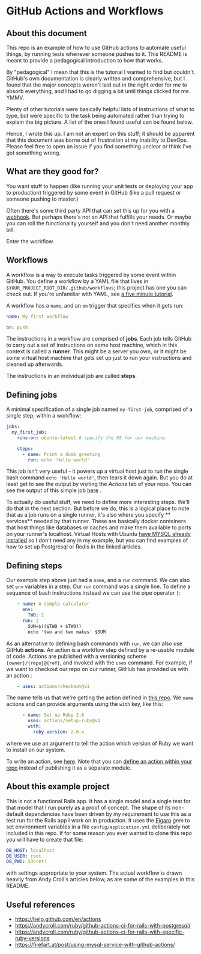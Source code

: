 # GitHub Actions and Workflows

## About this document
This repo is an example of how to use GitHub actions to automate useful things, by running tests whenever someone pushes to it.
This README is meant to provide a pedagogical introduction to how that works. 
 
By "pedagogical" I mean that this is the tutorial I wanted to find but couldn't. GitHub's own documentation is clearly written and 
comprehensive, but I found that the major concepts weren't laid out in the right order for me to absorb everything, 
and I had to go digging a bit until things clicked for me. YMMV. 
 
Plenty of other tutorials were basically helpful lists of instructions of what to type, but were specific to the task being automated 
rather than trying to explain the big picture. A list of the ones I found useful can be found below. 

Hence, I wrote this up. I am not an expert on this stuff; it should be apparent that this document was borne out of 
frustration at my inability to DevOps.
Please feel free to open an issue if you find something unclear or think I've got something wrong.

## What are they good for?
You want stuff to happen (like running your unit tests or deploying your app to production) 
triggered by some event in GitHub (like a pull request or someone pushing to master.)

Often there's some third party API that can set this up for you with a 
[webhook](https://developer.github.com/webhooks/). But perhaps there's not an API that fulfills your 
needs. Or maybe you can roll the functionality yourself and you don't need another monthly bill.

Enter the workflow.

## Workflows

A workflow is a way to execute tasks triggered by some event within GitHub. 
You define a workflow by a YAML file that lives in `$YOUR_PROJECT_ROOT_DIR/.github/workflows`; 
this project has one you can check out. If you're unfamiliar with YAML, see 
[a five minute tutorial](https://www.codeproject.com/Articles/1214409/Learn-YAML-in-five-minutes).

A workflow has a `name`, and an `on` trigger that specifies when it gets run:

```yaml
name: My first workflow

on: push
```

The instructions in a workflow are comprised of **jobs**. Each job tells GitHub 
to carry out a set of instructions on some host machine, which in this context is called a **runner**. 
This might be a server you own, or it might be some virtual host machine that gets set up just to run your 
instructions and cleaned up afterwards.

The instructions in an individual job are called **steps**.

## Defining jobs
A minimal specification of a single job named `my-first-job`, comprised of a single step, within a workflow: 
```yaml
jobs:
  my_first_job:
    runs-on: ubuntu-latest # specify the OS for our machine.

    steps:
      - name: Print a dumb greeting
        run: echo 'Hello world'
```

This job isn't very useful - it powers up a virtual host just to run the single bash command `echo 'Hello world'`, then
tears it down again. But you do at least get to see the output by visiting the *Actions* tab of your repo. You can see 
the output of this simple job
[here](https://github.com/robwold/rails-GH-actions-demo/commit/d48da7e75c74c92071edc2e41b599c69761d4dc9/checks?check_suite_id=390732045)
. 

To actually do useful stuff, we need to define more interesting steps. We'll do that in the next section. But before we 
do, this is a logical place to note that as a job runs on a single runner, it's also where you specify ** services** 
needed by that runner. These are basically docker containers that host things like databases or caches and make them 
available to ports on your runner's localhost. Virtual Hosts with Ubuntu 
[have MYSQL already installed](https://help.github.com/en/actions/automating-your-workflow-with-github-actions/software-installed-on-github-hosted-runners#ubuntu-1804-lts)
so I don't need any in my example, but you can find examples of how to set up Postgresql or Redis in the linked articles.

## Defining steps
Our example step above just had a `name`, and a `run` command. We can also set `env` variables in a step.
Our `run` command was a single line. To define a sequence of bash instructions instead we can use the pipe operator `|`:
```yaml
    - name: A simple calculator
      env:
        TWO: 2
      run: |
        SUM=$(($TWO + $TWO))
        echo 'two and two makes' $SUM
```

As an alternative to defining bash commands with `run`, we can also use GitHub **actions**. 
An action is a workflow step defined by a re-usable module of code. Actions are published with a versioning 
scheme `{owner}/{repo}@{ref}`, and invoked with the `uses` command. For example, if we want to checkout our 
repo on our runner, GitHub has provided us with an action :
```yaml
    - uses: actions/checkout@v1
```

The name tells us that we're getting the action defined in 
[this repo](https://github.com/actions/checkout).
We `name` actions and can provide arguments using the `with` key, like this:
```yaml
      - name: Set up Ruby 2.6
        uses: actions/setup-ruby@v1
        with:
          ruby-version: 2.6.x
```
where we use an argument to tell the action which version of Ruby we want to install on our system.

To write an action, see [here](https://help.github.com/en/actions/automating-your-workflow-with-github-actions/building-actions).
Note that you can [define an action within your repo](https://help.github.com/en/actions/automating-your-workflow-with-github-actions/about-actions#choosing-a-location-for-your-action)
instead of publishing it as a separate module.

## About this example project
This is not a functional Rails app. It has a single model and a single test for that model that I run purely as a proof 
of concept. The shape of its non-default dependencies have been driven by my requirement to use this as a test run for the Rails app
I work on in production.
It uses the 
[Figaro](https://github.com/laserlemon/figaro) 
gem to set environment variables in a file `config/application.yml` deliberately not included in this
repo. If for some reason you ever wanted to clone this repo you will have to create that file:
```yaml
DB_HOST: localhost
DB_USER: root
DB_PWD: $3cret!
```
with settings appropriate to your system. The actual workflow is drawn heavily from Andy Croll's articles below, 
as are some of the examples in this README.

## Useful references
* https://help.github.com/en/actions
* https://andycroll.com/ruby/github-actions-ci-for-rails-with-postgresql/
* https://andycroll.com/ruby/github-actions-ci-for-rails-with-specific-ruby-versions
* https://firefart.at/post/using-mysql-service-with-github-actions/


